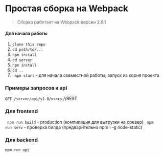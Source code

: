 # Простая сборка на Webpack

> Сборка работает на Webpack версии 2.6.1

#### Для начала работы

1. ```clone this repo```
2. ```cd path/to/...```
3. ```npm install``` 
4. ```cd server``` 
5. ```npm install``` 
6. ```cd .. ``` 
7. ``` npm start```  - для начала совместной работы, запуск из корня проекта


### Примеры запросов к api
``` GET /server/api/v1.0/users ``` //REST


### Для frontend
``` npm run build``` - production (компиляция для выгрузки на сревер)
``` npm run serv``` - проверка билда (предварительно npm i -g node-static)


### Для backend 
```npm run api```  

 

